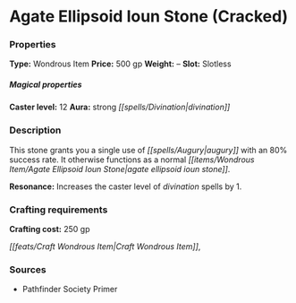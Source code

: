 ﻿---
Title: "Agate Ellipsoid Ioun Stone (Cracked)"
Type: "Wondrous Item"
Price: "500 gp"
Weight: "–"
Slot: "Slotless"
Caster level: "12"
Aura: "strong divination"
Description: |
  "This stone grants you a single use of augury with an 80% success rate. It otherwise functions as a normal _agate ellipsoid ioun stone_.
  **Resonance:** Increases the caster level of divination spells by 1."
Crafting cost: "250 gp"
Sources: "['Pathfinder Society Primer']"
---

# Agate Ellipsoid Ioun Stone (Cracked)

### Properties

**Type:** Wondrous Item **Price:** 500 gp **Weight:** – **Slot:** Slotless

##### Magical properties

**Caster level:** 12 **Aura:** strong _[[spells/Divination|divination]]_

### Description

This stone grants you a single use of _[[spells/Augury|augury]]_ with an 80% success rate. It otherwise functions as a normal _[[items/Wondrous Item/Agate Ellipsoid Ioun Stone|agate ellipsoid ioun stone]]_.

**Resonance:** Increases the caster level of _divination_ spells by 1.

### Crafting requirements

**Crafting cost:** 250 gp

_[[feats/Craft Wondrous Item|Craft Wondrous Item]]_,

### Sources

* Pathfinder Society Primer